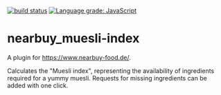 [![build status](https://github.com/dargmuesli/nearbuy_muesli-index/workflows/CI/badge.svg)](https://github.com/dargmuesli/nearbuy_muesli-index/actions?query=workflow%3ACI "build status")
[![Language grade: JavaScript](https://img.shields.io/lgtm/grade/javascript/g/dargmuesli/nearbuy_muesli-index.svg?logo=lgtm&logoWidth=18)](https://lgtm.com/projects/g/dargmuesli/nearbuy_muesli-index/context:javascript)

# nearbuy_muesli-index

A plugin for https://www.nearbuy-food.de/.

Calculates the "Muesli index", representing the availability of ingredients required for a yummy muesli. Requests for missing ingredients can be added with one click.
